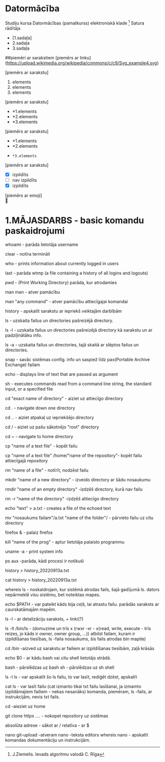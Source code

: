 # Datormācība
Studiju kursa Datormācības (pamatkurss) elektroniskā klade  [^1]
Satura rādītājs
- [1.sadaļa]
- 2.sadaļa
- 3.sadaļa  

##piemēri ar sarakstiem
[piemērs ar linku]  
(https://upload.wikimedia.org/wikipedia/commons/c/c9/Svg_example4.svg)

[piemērs ar sarakstu]  
1. elements  
2. elements  
3. elements  

[piemērs ar sarakstu]  
- *1.elements  
- *2.elements
- *3.elements  

[piemērs ar sarakstu]  
- *1.elements  
-   *2.elements
-     *3.elements

[piemērs ar sarakstu]  
- [x] izpildīts
- [ ] nav izpildīts
- [x] izpildīts  

[piemērs ar emoji]  
🍪 

[^1]: J.Ziemelis. Ievads algoritmu valodā C. Rīga

# 1.MĀJASDARBS - basic komandu paskaidrojumi

whoami - parāda lietotāja username  

clear - notīra termināli

who - prints information about currently logged in users

last - parāda wtmp (a file containing a history of all logins and logouts)

pwd - (Print Working Directory) parāda, kur atrodamies

man man - atver pamācību

man "any command" - atver pamācību attiecīgajai komandai

history - apskatīt sarakstu ar iepriekš veiktajām darbībām

ls - uzskaita failus un directories pašreizējā directory. 

ls -l - uzskaita failus un directories pašreizējā directory kā sarakstu un ar padziļinātāku info.

ls -a - uzskaita failus un directories, tajā skaitā ar slēptos failus un directories.

snap - savāc sistēmas config. info un saspiež līdz pax(Portable Archive Exchange) failam  

echo - displays line of text that are passed as argument

sh - executes commands read from a command line string, the standard input, or a specified file

cd "exact name of directory" - aiziet uz attiecīgo directory

cd . - navigate down one directory

cd .. - aiziet atpakaļ uz iepriekšējo directory

cd /  - aiziet uz pašu sākotnējo "root" directory

cd ~ - navigate to home directory

cp "name of a text file" - kopēt failu

cp "name of a text file" /home/"name of the repository"- kopēt failu attiecīgajā repository

rm "name of a file" - notīrīt, nodzēst failu

mkdir "name of a new directory" - izveido directory ar šādu nosaukumu

rmdir "name of an empty directory" -izdzēš directory, kurā nav failu

rm -r "name of the directory" -izdzēš attiecīgo directory

echo "text" > a.txt - creates a file of the echoed text

mv "nosaukums failam"/a.txt "name of the folder"/ - pārvieto failu uz citu directory

firefox & - palaiz firefox 

kill "name of the prog" - aptur lietotāja palaisto programmu

uname -a - print system info

ps aux  -parāda, kādi procesi ir notikuši

history > history_20220913a.txt  

cat history > history_20220913a.txt

whereis ls - noskaidrojam, kur sistēmā atrodas fails, šajā gadījumā ls. dators nepārmeklē visu sistēmu, bet noteiktas mapes.

echo $PATH - var pateikt kāds bija ceļš, lai atrastu failu. parādās saraksts ar caurskatāmajām mapēm.

ls -l - ar detalizāciju saraksts, + linki(?)

ls -lt /bin/ls - (domuzime un trīs x (rwxr -xr - x(read, write, execute - trīs reizes, jo kāds ir owner, owner group, ...)) atbilst failam, kuram ir izpildīšanas tiesības, ls -faila nosaukums, šis fails atrodas bin mapite)

cd /bin -aizved uz sarakstu ar failiem ar izpildīšanas tiesībām, zaļā krāsās

echo $0 - ar kādu bash vai citu shell lietotājs strādā.

bash - pārslēdzas uz bash
sh - pārslēdzas uz sh shell

ls -l ls - var apskatīt šo ls failu, to var lasīt, rediģēt dzēst, apskatīt

cat ls - var lasīt failu (cat izmanto tikai txt failu lasīšanai, ja izmamto izpildāmajiem failiem - nekas nesanāks)
komanda, piemēram, ls -fails, ar instrukcijām, nevis txt fails.

cd -aieziet uz home

git clone https .... - nokopet repository uz sistēmas

absolūta adrese - sākot ar /
relatīva - ar $

nano git-upload -atveram
nano -teksta editors
whereis nano - apskatīt komandas dokumentāciju un instrukcijām.





